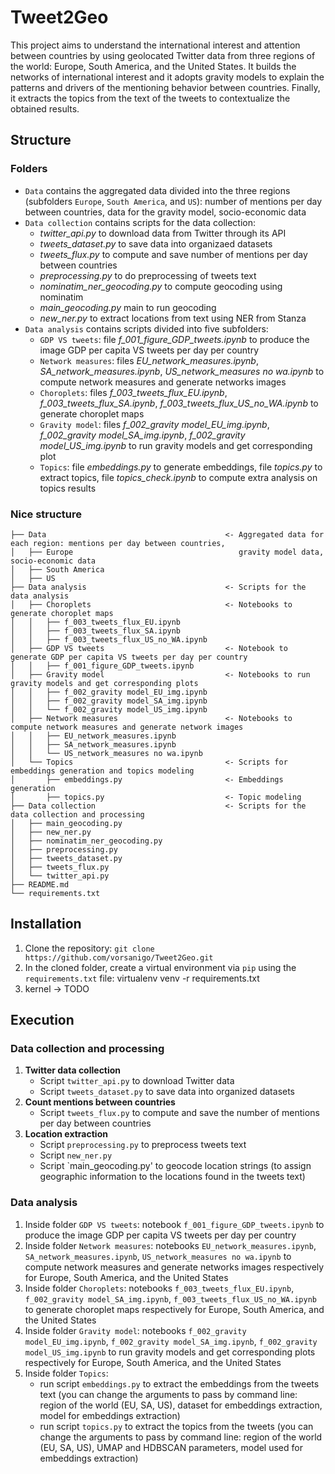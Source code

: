 # Tweet2Geo

This project aims to understand the international interest and attention between countries by using geolocated Twitter data from three regions of the world: Europe, South America, and the United States.
It builds the networks of international interest and it adopts gravity models to explain the patterns and drivers of the mentioning behavior between countries. Finally, it extracts the topics from the text of the tweets to contextualize the obtained results.

## Structure

### Folders

- `Data` contains the aggregated data divided into the three regions (subfolders `Europe`, `South America`, and `US`): number of mentions per day between countries, data for the gravity model, socio-economic data
- `Data collection` contains scripts for the data collection:
  - *twitter_api.py* to download data from Twitter through its API
  - *tweets_dataset.py* to save data into organizaed datasets
  - *tweets_flux.py* to compute and save number of mentions per day between countries
  - *preprocessing.py* to do preprocessing of tweets text
  - *nominatim_ner_geocoding.py* to compute geocoding using nominatim
  - *main_geocoding.py* main to run geocoding
  - *new_ner.py* to extract locations from text using NER from Stanza
- `Data analysis` contains scripts divided into five subfolders:
  - `GDP VS tweets`: file *f_001_figure_GDP_tweets.ipynb* to produce the image GDP per capita VS tweets per day per country
  - `Network measures`: files *EU_network_measures.ipynb*, *SA_network_measures.ipynb*, *US_network_measures no wa.ipynb* to compute network measures and generate networks images
  - `Choroplets`: files *f_003_tweets_flux_EU.ipynb*, *f_003_tweets_flux_SA.ipynb*, *f_003_tweets_flux_US_no_WA.ipynb* to generate choroplet maps
  - `Gravity model`: files *f_002_gravity model_EU_img.ipynb*, *f_002_gravity model_SA_img.ipynb*, *f_002_gravity model_US_img.ipynb* to run gravity models and get corresponding plot
  - `Topics`: file *embeddings.py* to generate embeddings, file *topics.py* to extract topics, file *topics_check.ipynb* to compute extra analysis on topics results
 
### Nice structure

```
├── Data                                        <- Aggregated data for each region: mentions per day between countries, 
│   ├── Europe                                     gravity model data, socio-economic data
│   ├── South America
│   ├── US
├── Data analysis                               <- Scripts for the data analysis
│   ├── Choroplets                              <- Notebooks to generate choroplet maps
│   │   ├── f_003_tweets_flux_EU.ipynb
│   │   ├── f_003_tweets_flux_SA.ipynb
│   │   ├── f_003_tweets_flux_US_no_WA.ipynb
│   ├── GDP VS tweets                           <- Notebook to generate GDP per capita VS tweets per day per country
│   │   ├── f_001_figure_GDP_tweets.ipynb                
│   ├── Gravity model                           <- Notebooks to run gravity models and get corresponding plots
│   │   ├── f_002_gravity model_EU_img.ipynb    
│   │   ├── f_002_gravity model_SA_img.ipynb
│   │   └── f_002_gravity model_US_img.ipynb
│   ├── Network measures                        <- Notebooks to compute network measures and generate network images
│   │   ├── EU_network_measures.ipynb
│   │   ├── SA_network_measures.ipynb
│   │   └── US_network_measures no wa.ipynb
│   └── Topics                                  <- Scripts for embeddings generation and topics modeling
│       ├── embeddings.py                       <- Embeddings generation
│       ├── topics.py                           <- Topic modeling
├── Data collection                             <- Scripts for the data collection and processing
│   ├── main_geocoding.py
│   ├── new_ner.py
│   ├── nominatim_ner_geocoding.py
│   ├── preprocessing.py
│   ├── tweets_dataset.py
│   ├── tweets_flux.py
│   └── twitter_api.py
├── README.md
└── requirements.txt
```

 

## Installation

1) Clone the repository:
   `git clone https://github.com/vorsanigo/Tweet2Geo.git`
2) In the cloned folder, create a virtual environment via `pip` using the `requirements.txt` file:
   virtualenv venv -r requirements.txt
3) kernel -> TODO

## Execution

### Data collection and processing
1) **Twitter data collection**
   - Script `twitter_api.py` to download Twitter data
   - Script `tweets_dataset.py` to save data into organized datasets
2) **Count mentions between countries**
   - Script `tweets_flux.py` to compute and save the number of mentions per day between countries
3) **Location extraction**
   - Script `preprocessing.py` to preprocess tweets text
   - Script `new_ner.py`
   - Script `main_geocoding.py' to geocode location strings (to assign geographic information to the locations found in the tweets text)
  
### Data analysis
1) Inside folder `GDP VS tweets`: notebook `f_001_figure_GDP_tweets.ipynb` to produce the image GDP per capita VS tweets per day per country
2) Inside folder `Network measures`: notebooks `EU_network_measures.ipynb`, `SA_network_measures.ipynb`, `US_network_measures no wa.ipynb` to compute network measures and generate networks images respectively for Europe, South America, and the United States
3) Inside folder `Choroplets`: notebooks `f_003_tweets_flux_EU.ipynb`, `f_002_gravity model_SA_img.ipynb`, `f_003_tweets_flux_US_no_WA.ipynb` to generate choroplet maps respectively for Europe, South America, and the United States
4) Inside folder `Gravity model`: notebooks `f_002_gravity model_EU_img.ipynb`, `f_002_gravity model_SA_img.ipynb`, `f_002_gravity model_US_img.ipynb` to run gravity models and get corresponding plots respectively for Europe, South America, and the United States
5)  Inside folder `Topics`:
     - run script `embeddings.py` to extract the embeddings from the tweets text (you can change the arguments to pass by command line: region of the world (EU, SA, US), dataset for embeddings extraction, model for embeddings extraction)
     -  run script `topics.py` to extract the topics from the tweets (you can change the arguments to pass by command line: region of the world (EU, SA, US), UMAP and HDBSCAN parameters, model used for embeddings extraction)
    
